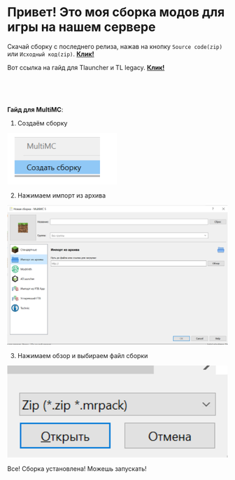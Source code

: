 # Привет! Это моя сборка модов для игры на нашем сервере


Скачай сборку c последнего релиза, нажав на кнопку `Source code(zip)` или `Исходный код(zip)`.  [**Клик!**](https://github.com/Kroniks53/relaxmods/releases/v1.1)

Вот ссылка на гайд для Tlauncher и TL legacy. [**Клик!**](https://youtu.be/9U89qLSotDA)


<br>
<br>
<br>

**Гайд для MultiMC**:


1. Создаём сборку


<img width="250" alt="image" src="files\image1.png">


2. Нажимаем импорт из архива


<img width="525" alt="image" src="files\image2.png">


3. Нажимаем обзор и выбираем файл сборки


<img width="525" alt="image" src="files\image3.png">


Все! Сборка установлена! Можешь запускать!
